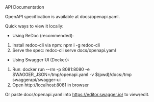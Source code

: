 API Documentation

OpenAPI specification is available at docs/openapi.yaml.

Quick ways to view it locally:

- Using ReDoc (recommended):

1. Install redoc-cli via npm: npm i -g redoc-cli
2. Serve the spec: redoc-cli serve docs/openapi.yaml

- Using Swagger UI (Docker):

1. Run: docker run --rm -p 8081:8080 -e SWAGGER_JSON=/tmp/openapi.yaml -v $(pwd)/docs:/tmp swaggerapi/swagger-ui
2. Open http://localhost:8081 in browser

Or paste docs/openapi.yaml into https://editor.swagger.io/ to view/edit.

